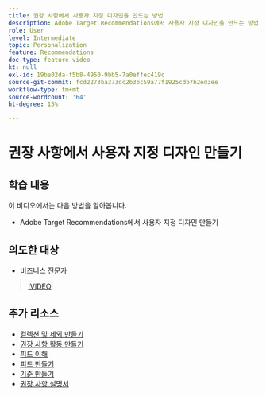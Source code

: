 ```yaml
---
title: 권장 사항에서 사용자 지정 디자인을 만드는 방법
description: Adobe Target Recommendations에서 사용자 지정 디자인을 만드는 방법을 알아봅니다.
role: User
level: Intermediate
topic: Personalization
feature: Recommendations
doc-type: feature video
kt: null
exl-id: 19be02da-f5b8-4950-9bb5-7a0effec419c
source-git-commit: fcd2273ba373dc2b3bc59a77f1925cdb7b2ed3ee
workflow-type: tm+mt
source-wordcount: '64'
ht-degree: 15%

---
```


# 권장 사항에서 사용자 지정 디자인 만들기

## 학습 내용

이 비디오에서는 다음 방법을 알아봅니다.

* Adobe Target Recommendations에서 사용자 지정 디자인 만들기

## 의도한 대상

* 비즈니스 전문가

>[!VIDEO](https://video.tv.adobe.com/v/27687?quality=12)

## 추가 리소스

* [컬렉션 및 제외 만들기](create-collections-and-exclusions.md)
* [권장 사항 활동 만들기](create-a-recommendations-activity.md)
* [피드 이해](understanding-feeds.md)
* [피드 만들기](create-a-feed.md)
* [기준 만들기](create-criteria.md)
* [권장 사항 설명서](https://experienceleague.adobe.com/docs/target/using/recommendations/recommendations.html?lang=ko)
